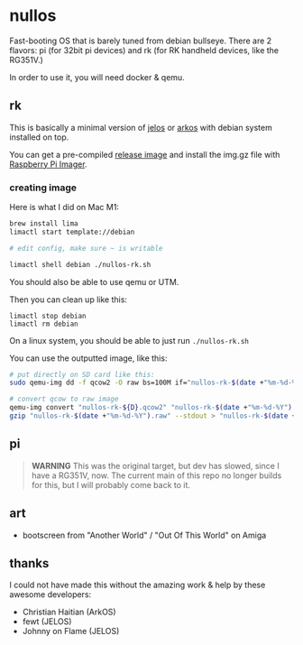 # nullos

Fast-booting OS that is barely tuned from debian bullseye. There are 2 flavors: pi (for 32bit pi devices) and rk (for RK handheld devices, like the RG351V.)

In order to use it, you will need docker & qemu.

## rk

This is basically a minimal version of [jelos](https://github.com/JustEnoughLinuxOS/distribution) or [arkos](https://github.com/christianhaitian/arkos) with debian system installed on top.

You can get a pre-compiled [release image](https://github.com/notnullgames/nullos/releases) and install the img.gz file with [Raspberry Pi Imager](https://www.raspberrypi.com/software/).

### creating image

Here is what I did on Mac M1:

```sh
brew install lima
limactl start template://debian

# edit config, make sure ~ is writable

limactl shell debian ./nullos-rk.sh
```

You should also be able to use qemu or UTM.

Then you can clean up like this:

```
limactl stop debian
limactl rm debian
```

On a linux system, you should be able to just run `./nullos-rk.sh`

You can use the outputted image, like this:

```sh
# put directly on SD card like this:
sudo qemu-img dd -f qcow2 -O raw bs=100M if="nullos-rk-$(date +"%m-%d-%Y").qcow2" of=/dev/disk4

# convert qcow to raw image
qemu-img convert "nullos-rk-${D}.qcow2" "nullos-rk-$(date +"%m-%d-%Y").raw"
gzip "nullos-rk-$(date +"%m-%d-%Y").raw" --stdout > "nullos-rk-$(date +"%m-%d-%Y").img.gz"
```


## pi

> **WARNING** This was the original target, but dev has slowed, since I have a RG351V, now. The current main of this repo no longer builds for this, but I will probably come back to it.


## art

- bootscreen from "Another World" / "Out Of This World" on Amiga


## thanks

I could not have made this without the amazing work & help by these awesome developers:

- Christian Haitian (ArkOS)
- fewt (JELOS)
- Johnny on Flame (JELOS)
